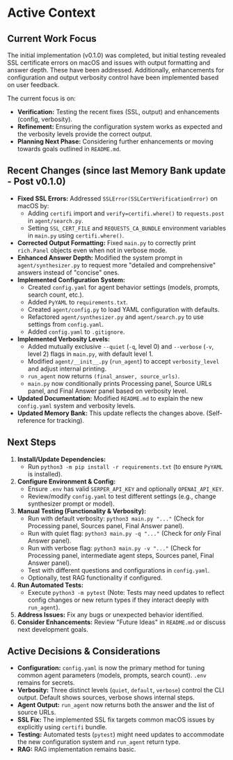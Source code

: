 # Active Context

## Current Work Focus

The initial implementation (v0.1.0) was completed, but initial testing revealed SSL certificate errors on macOS and issues with output formatting and answer depth. These have been addressed. Additionally, enhancements for configuration and output verbosity control have been implemented based on user feedback.

The current focus is on:
- **Verification:** Testing the recent fixes (SSL, output) and enhancements (config, verbosity).
- **Refinement:** Ensuring the configuration system works as expected and the verbosity levels provide the correct output.
- **Planning Next Phase:** Considering further enhancements or moving towards goals outlined in `README.md`.

## Recent Changes (since last Memory Bank update - Post v0.1.0)

- **Fixed SSL Errors:** Addressed `SSLError(SSLCertVerificationError)` on macOS by:
    - Adding `certifi` import and `verify=certifi.where()` to `requests.post` in `agent/search.py`.
    - Setting `SSL_CERT_FILE` and `REQUESTS_CA_BUNDLE` environment variables in `main.py` using `certifi.where()`.
- **Corrected Output Formatting:** Fixed `main.py` to correctly print `rich.Panel` objects even when not in verbose mode.
- **Enhanced Answer Depth:** Modified the system prompt in `agent/synthesizer.py` to request more "detailed and comprehensive" answers instead of "concise" ones.
- **Implemented Configuration System:**
    - Created `config.yaml` for agent behavior settings (models, prompts, search count, etc.).
    - Added `PyYAML` to `requirements.txt`.
    - Created `agent/config.py` to load YAML configuration with defaults.
    - Refactored `agent/synthesizer.py` and `agent/search.py` to use settings from `config.yaml`.
    - Added `config.yaml` to `.gitignore`.
- **Implemented Verbosity Levels:**
    - Added mutually exclusive `--quiet` (`-q`, level 0) and `--verbose` (`-v`, level 2) flags in `main.py`, with default level 1.
    - Modified `agent/__init__.py` (`run_agent`) to accept `verbosity_level` and adjust internal printing.
    - `run_agent` now returns `(final_answer, source_urls)`.
    - `main.py` now conditionally prints Processing panel, Source URLs panel, and Final Answer panel based on verbosity level.
- **Updated Documentation:** Modified `README.md` to explain the new `config.yaml` system and verbosity levels.
- **Updated Memory Bank:** This update reflects the changes above. (Self-reference for tracking).

## Next Steps

1.  **Install/Update Dependencies:**
    *   Run `python3 -m pip install -r requirements.txt` (to ensure `PyYAML` is installed).
2.  **Configure Environment & Config:**
    *   Ensure `.env` has valid `SERPER_API_KEY` and optionally `OPENAI_API_KEY`.
    *   Review/modify `config.yaml` to test different settings (e.g., change synthesizer prompt or model).
3.  **Manual Testing (Functionality & Verbosity):**
    *   Run with default verbosity: `python3 main.py "..."` (Check for Processing panel, Sources panel, Final Answer panel).
    *   Run with quiet flag: `python3 main.py -q "..."` (Check for *only* Final Answer panel).
    *   Run with verbose flag: `python3 main.py -v "..."` (Check for Processing panel, intermediate agent steps, Sources panel, Final Answer panel).
    *   Test with different questions and configurations in `config.yaml`.
    *   Optionally, test RAG functionality if configured.
4.  **Run Automated Tests:**
    *   Execute `python3 -m pytest` (Note: Tests may need updates to reflect config changes or new return types if they interact deeply with `run_agent`).
5.  **Address Issues:** Fix any bugs or unexpected behavior identified.
6.  **Consider Enhancements:** Review "Future Ideas" in `README.md` or discuss next development goals.

## Active Decisions & Considerations

- **Configuration:** `config.yaml` is now the primary method for tuning common agent parameters (models, prompts, search count). `.env` remains for secrets.
- **Verbosity:** Three distinct levels (`quiet`, `default`, `verbose`) control the CLI output. Default shows sources, verbose shows internal steps.
- **Agent Output:** `run_agent` now returns both the answer and the list of source URLs.
- **SSL Fix:** The implemented SSL fix targets common macOS issues by explicitly using `certifi` bundle.
- **Testing:** Automated tests (`pytest`) might need updates to accommodate the new configuration system and `run_agent` return type.
- **RAG:** RAG implementation remains basic.